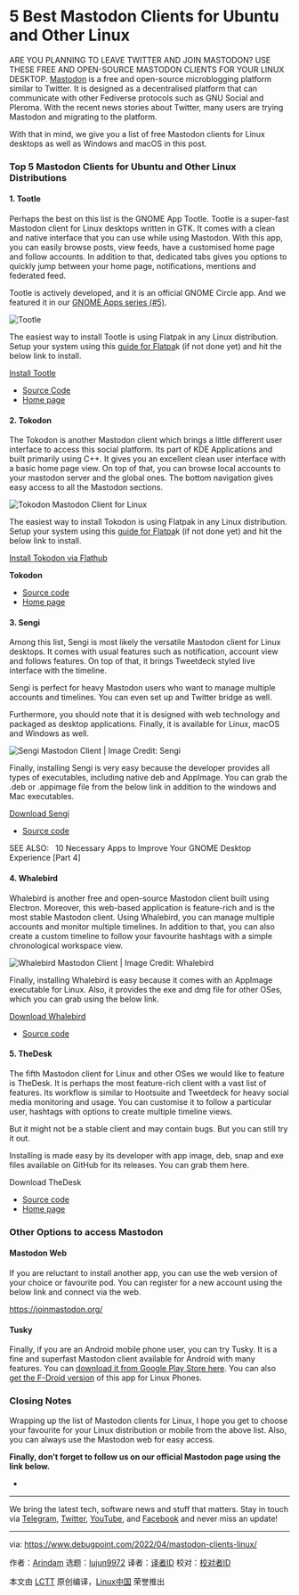 [#]: subject: "5 Best Mastodon Clients for Ubuntu and Other Linux"
[#]: via: "https://www.debugpoint.com/2022/04/mastodon-clients-linux/"
[#]: author: "Arindam https://www.debugpoint.com/author/admin1/"
[#]: collector: "lujun9972"
[#]: translator: " "
[#]: reviewer: " "
[#]: publisher: " "
[#]: url: " "

5 Best Mastodon Clients for Ubuntu and Other Linux
======
ARE YOU PLANNING TO LEAVE TWITTER AND JOIN MASTODON? USE THESE FREE AND
OPEN-SOURCE MASTODON CLIENTS FOR YOUR LINUX DESKTOP.
[Mastodon][1] is a free and open-source microblogging platform similar to Twitter. It is designed as a decentralised platform that can communicate with other Fediverse protocols such as GNU Social and Pleroma. With the recent news stories about Twitter, many users are trying Mastodon and migrating to the platform.

With that in mind, we give you a list of free Mastodon clients for Linux desktops as well as Windows and macOS in this post.

### Top 5 Mastodon Clients for Ubuntu and Other Linux Distributions

#### 1\. Tootle

Perhaps the best on this list is the GNOME App Tootle. Tootle is a super-fast Mastodon client for Linux desktops written in GTK. It comes with a clean and native interface that you can use while using Mastodon. With this app, you can easily browse posts, view feeds, have a customised home page and follow accounts. In addition to that, dedicated tabs gives you options to quickly jump between your home page, notifications, mentions and federated feed.

Tootle is actively developed, and it is an official GNOME Circle app. And we featured it in our [GNOME Apps series (#5)][2].

![Tootle][3]

The easiest way to install Tootle is using Flatpak in any Linux distribution. Setup your system using this [guide for Flatpa][4]k (if not done yet) and hit the below link to install.

[Install Tootle][5]

  * [Source Code][6]
  * [Home page][7]



#### 2\. Tokodon

The Tokodon is another Mastodon client which brings a little different user interface to access this social platform. Its part of KDE Applications and built primarily using C++. It gives you an excellent clean user interface with a basic home page view. On top of that, you can browse local accounts to your mastodon server and the global ones. The bottom navigation gives easy access to all the Mastodon sections.

![Tokodon Mastodon Client for Linux][8]

The easiest way to install Tokodon is using Flatpak in any Linux distribution. Setup your system using this [guide for Flatpa][4]k (if not done yet) and hit the below link to install.

[Install Tokodon via Flathub][9]

**Tokodon**

  * [Source code][10]
  * [Home page][11]



#### 3\. Sengi

Among this list, Sengi is most likely the versatile Mastodon client for Linux desktops. It comes with usual features such as notification, account view and follows features. On top of that, it brings Tweetdeck styled live interface with the timeline.

Sengi is perfect for heavy Mastodon users who want to manage multiple accounts and timelines. You can even set up and Twitter bridge as well.

Furthermore, you should note that it is designed with web technology and packaged as desktop applications. Finally, it is available for Linux, macOS and Windows as well.

![Sengi Mastodon Client | Image Credit: Sengi][12]

Finally, installing Sengi is very easy because the developer provides all types of executables, including native deb and AppImage. You can grab the .deb or .appimage file from the below link in addition to the windows and Mac executables.

[Download Sengi][13]

  * [Source code][14]



[][15]

SEE ALSO:   10 Necessary Apps to Improve Your GNOME Desktop Experience [Part 4]

#### 4\. Whalebird

Whalebird is another free and open-source Mastodon client built using Electron. Moreover, this web-based application is feature-rich and is the most stable Mastodon client. Using Whalebird, you can manage multiple accounts and monitor multiple timelines. In addition to that, you can also create a custom timeline to follow your favourite hashtags with a simple chronological workspace view.

![Whalebird Mastodon Client | Image Credit: Whalebird][16]

Finally, installing Whalebird is easy because it comes with an AppImage executable for Linux. Also, it provides the exe and dmg file for other OSes, which you can grab using the below link.

[Download Whalebird][17]

  * [Source code][18]



#### 5\. TheDesk

The fifth Mastodon client for Linux and other OSes we would like to feature is TheDesk. It is perhaps the most feature-rich client with a vast list of features. Its workflow is similar to Hootsuite and Tweetdeck for heavy social media monitoring and usage. You can customise it to follow a particular user, hashtags with options to create multiple timeline views.

But it might not be a stable client and may contain bugs. But you can still try it out.

Installing is made easy by its developer with app image, deb, snap and exe files available on GitHub for its releases. You can grab them here.

Download TheDesk

  * [Source code][19]
  * [Home page][20]



### Other Options to access Mastodon

#### Mastodon Web

If you are reluctant to install another app, you can use the web version of your choice or favourite pod. You can register for a new account using the below link and connect via the web.

<https://joinmastodon.org/>

#### Tusky

Finally, if you are an Android mobile phone user, you can try Tusky. It is a fine and superfast Mastodon client available for Android with many features. You can [download it from Google Play Store here][21]. You can also [get the F-Droid version][22] of this app for Linux Phones.

### Closing Notes

Wrapping up the list of Mastodon clients for Linux, I hope you get to choose your favourite for your Linux distribution or mobile from the above list. Also, you can always use the Mastodon web for easy access.

**Finally, don’t forget to follow us on our official Mastodon page using the link below.**

  *


* * *

We bring the latest tech, software news and stuff that matters. Stay in touch via [Telegram][23], [Twitter][24], [YouTube][25], and [Facebook][26] and never miss an update!

--------------------------------------------------------------------------------

via: https://www.debugpoint.com/2022/04/mastodon-clients-linux/

作者：[Arindam][a]
选题：[lujun9972][b]
译者：[译者ID](https://github.com/译者ID)
校对：[校对者ID](https://github.com/校对者ID)

本文由 [LCTT](https://github.com/LCTT/TranslateProject) 原创编译，[Linux中国](https://linux.cn/) 荣誉推出

[a]: https://www.debugpoint.com/author/admin1/
[b]: https://github.com/lujun9972
[1]: https://joinmastodon.org/
[2]: https://www.debugpoint.com/2022/03/best-gnome-apps-part-5/
[3]: https://www.debugpoint.com/wp-content/uploads/2022/03/Tootle.jpg
[4]: https://flatpak.org/setup/
[5]: https://dl.flathub.org/repo/appstream/com.github.bleakgrey.tootle.flatpakref
[6]: https://github.com/bleakgrey/tootle
[7]: https://apps.gnome.org/app/com.github.bleakgrey.tootle/
[8]: https://www.debugpoint.com/wp-content/uploads/2022/04/Tokodon-Mastodon-Client-for-Linux.jpg
[9]: https://dl.flathub.org/repo/appstream/org.kde.tokodon.flatpakref
[10]: https://invent.kde.org/network/tokodon
[11]: https://apps.kde.org/tokodon/
[12]: https://www.debugpoint.com/wp-content/uploads/2022/04/Sengi-Mastodon-Client.jpg
[13]: https://github.com/NicolasConstant/sengi/releases
[14]: https://nicolasconstant.github.io/sengi/
[15]: https://www.debugpoint.com/2022/02/best-gnome-apps-part-4/
[16]: https://www.debugpoint.com/wp-content/uploads/2022/04/Whalebird-Mastodon-Client-1024x642.jpg
[17]: https://github.com/h3poteto/whalebird-desktop/releases
[18]: https://github.com/h3poteto/whalebird-desktop
[19]: https://github.com/cutls/TheDesk
[20]: https://thedesk.top/en/
[21]: https://play.google.com/store/apps/details?id=com.keylesspalace.tusky&hl=en_IN&gl=US
[22]: https://tusky.app/
[23]: https://t.me/debugpoint
[24]: https://twitter.com/DebugPoint
[25]: https://www.youtube.com/c/debugpoint?sub_confirmation=1
[26]: https://facebook.com/DebugPoint
